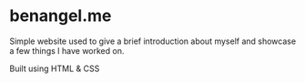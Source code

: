 # benangel.me

Simple website used to give a brief introduction about myself and showcase a few things I have worked on.

Built using HTML & CSS

